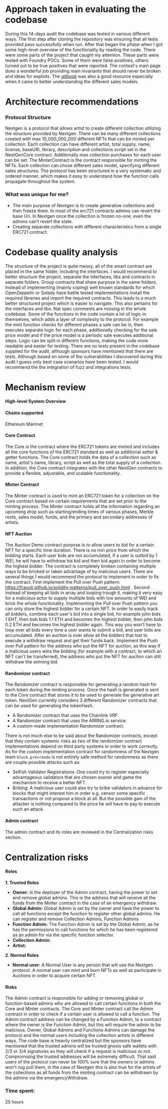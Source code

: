 # Approach taken in evaluating the codebase
During this 14-days audit the codebase was tested in various different ways. The first step after cloning the repository was ensuring that all tests provided pass successfully when run. After that began the phase when I got some high-level overview of the functionality by reading the code. There were some parts of the project that caught my attention. These parts were tested with Foundry POCs. Some of them were false positives, others turned out to be true positives that were reported. The contest's main page does a wonderful job providing main invariants that should never be broken and ideas for exploits. The [*gitbook*](https://seize-io.gitbook.io/nextgen/) was also a good resource especially when it came to better understanding the different sales models.

 

# Architecture recommendations
### Protocol Structure
Nextgen is a protocol that allows artist to create different collection utilizing the structure provided by Nextgen. There can be many different collections created with max 10_000_000_000 different NFTs that can be minted per collection. Each collection can have different artist, total supply, name, license, baseURi, library, description and collections script set in the NextGenCore contract. Additionally max collection purchases for each user can be set. The MinterContract is the contract responsible for minting the NFTs. Each collection can chose different sales model, specifying different sales structures. The protocol has been structured in a very systematic and ordered manner, which makes it easy to understand how the function calls propagate throughout the system. 


### What was unique for me?
 - The main purpose of Nextgen is to create generative collections and then freeze them. In most of the erc721 contracts admins can revert the base Uri. In Nextgen once the collection is frozen no-one, even the admins can’t revert the state. 
 - Creating separate collections with different characteristics from a single ERC721 contract.

# Codebase quality analysis
The structure of the project  is quite messy, all of the smart contract are placed in the same folder, including the interfaces. I would recommend to better structure the project, separate the interfaces, libs and contracts in separate folders. Group contracts that share purpose in the same folders. Instead of implementing (mainly coping) well known standards for which OpenZeppelin or Solady have battle tested implementations install the required libraries and import the required contracts. This leads to a much better structured project which is easier to navigate. This also pertains for the interfaces and libs. Nat spec comments are missing in the whole codebase. Some of the functions in the code contain a lot of logic in themselves, which adds a layer of complexity to the protocol. For example the mint function checks for different phases a sale can be in, then executes separate logic for each phase, additionally checking for the sale price model and if the price model is a periodic sale executes additional steps. Logic can be split in different functions, making the code more readable and easier for testing. There are no tests present in the codebase supplied for the audit, although sponsors have mentioned that there are tests. Although based on some of the vulnerabilities I discovered during this audit I guess only best case scenarios have been tested. I would recommend the the integration of fuzz and integrations tests.  

# Mechanism review
#### High-level System Overview
#### Chains supported
Ethereum Mainnet
#### Core Contract
The Core is the contract where the ERC721 tokens are minted and includes all the core functions of the ERC721 standard as well as additional setter & getter functions. The Core contract holds the data of a collection such as name, artist's name, library, script as well as the total supply of a collection. In addition, the Core contract integrates with the other NextGen contracts to provide a flexible, adjustable, and scalable functionality.

#### Minter Contract
The Minter contract is used to mint an ERC721 token for a collection on the Core contract based on certain requirements that are set prior to the minting process. The Minter contract holds all the information regarding an upcoming drop such as starting/ending times of various phases, Merkle roots, sales model, funds, and the primary and secondary addresses of artists.

#### NFT Auction
The Auction Demo contract purpose is to allow users to bid for a certain NFT for a specific time duration. There is no min price from which the bidding starts. Each user bids are not accumulated, if a user is outbid by 1 WEI, he will have to withdraw his bid and then bid again in order to become the highest bidder. The contract is completely broken containing multiple ways to be bricked or taken advantage of by malicious users. There are several things I would recommend the protocol to implement in order to fix the contract. First implement the Pull over Push pattern: https://fravoll.github.io/solidity-patterns/pull_over_push.html . Second instead of keeping all bids in array and looping trough it, making it very easy for a malicious actor to supply multiple bids with low amounts of WEI and brick the whole functionality. Implementing the Pull over Push pattern you can only store the highest bidder for a certain NFT. In order to easily track all bidders, combine each user's bid into a single bid, for example john bids 1 EHT, then bob bids 1.1 ETH and becomes the highest bidder, then john bids 0.2 ETH and becomes the highest bidder again. This way you won't have to loop over all bids every time a user wants to submit a bid, and user bids are accumulated. After an auction is over allow all the bidders that lost to execute a withdraw request and get their funds back. Implement the Push over Pull pattern for the address who put the NFT for auction, as this way if a malicious users wins the bidding (for example with a contract, to which an NFT can't be transferred), the address who put the NFT for auction can still withdraw the winning bid.

#### Randomizer contract
The Randomizer contract is responsible for generating a random hash for each token during the minting process. Once the hash is generated is sent to the Core contract that stores it to be used to generate the generative art token. NextGen currently considers 3 different Randomizer contracts that can be used for generating the tokenHash.
 - A Randomizer contract that uses the Chainlink VRF.
 - A Randomizer contract that uses the ARRNG.io service.
 - A custom-made implementation Randomizer contract.

There is not much else to be said about the Randomizer contracts, except that they contain systemic risks as two of the randomizer contract implementations depend on third party systems in order to work correctly. As for the custom implementation contract for randomness of the Nextgen team ```block.prevrando``` is not entirely safe method for randomness as there are couple possible attacks such as:
 - Selfish Validator Registrations: One could try to register especially advantageous validators that are chosen sooner and game the mechanism to receive a better NFT.
 - Bribing: A malicious user could also try to bribe validators in advance for blocks that might interest him in order e.g. censor some specific transactions or not propose a block at all.
But the possible gain of the attacker is nothing compared to the price he will have to pay to execute such an attack.
#### Admin contract
The admin contract and its roles are reviewed in the Centralization risks section.

# Centralization risks
#### Roles 
**1. Trusted Roles**
 - **Owner:** Is the deployer of the Admin contract, having the power to set and remove global admins. This is the address that will receive all the funds from the Minter contract in the case of an emergency withdraw.
 - **Global Admin:** Global Admin is set by the owner and have the power to call all functions except the function to register other global admins. He can register and remove Collection Admins, Function Admins
 - **Function Admin:** The Function Admin is set by the Global Admin, as he has the permissions to call functions for which he has been registered as an admin for via the specific function selector.
 - **Collection Admin:**
 - **Artist:**

**2. Normal Roles**
 - **Normal user:** A Normal User is any person that will use the Nextgen protocol. A normal user can mint and burn NFTs as well as participate in Auctions in order to acquire certain NFT.

#### Risks
The Admin contract is responsible for adding or removing global or function-based admins who are allowed to call certain functions in both the Core and Minter contracts. The Core and Minter contract call the Admin contract in order to check if a certain user is allowed to call a function. The Admin contract address can be changed by a Function Admin, to a contract where the owner is the Function Admin, but this will require the admin to be malicious. Owner, Global Admins and Functions Admins can damage the protocol and the normal users including the collection artists in different ways. The code base is heavily centralized but the sponsors have mentioned that the trusted admins will be trusted gnosis safe wallets with 2/3 or 3/4 signatures so they will check if a request is malicious  or not. Compromising the trusted addresses will be extremely difficult. That said users of the protocol can never be 100% sure that the owners or admins won't rug pull them, in the case of Nextgen this is also true for the artists of the collections as all funds from the minting contract can be withdrawn by the admins via the emergencyWithdraw.




### Time spent:
25 hours